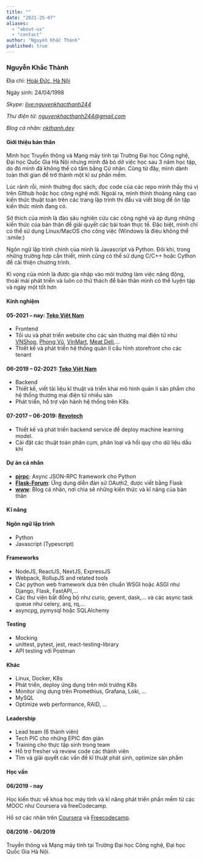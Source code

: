 ```yaml
---
title: ""
date: "2021-25-07"
aliases:
  - "about-us"
  - "contact"
author: "Nguyễn Khắc Thành"
published: true
---
```


<article id="resume">
	<h3 class="title">Nguyễn Khắc Thành</h3>
	<div class="section" id="contact">
		<div>
			<p>Địa chỉ: <a target="_blank" href="https://goo.gl/maps/RMTJxcaQxWt31WiL8">Hoài Đức, Hà Nội</a></p>
			<p>Ngày sinh: <time datetime="1998-04-24">24/04/1998</time></p>
		</div>
		<address>
			<p>Skype: <a target="_blank" href="https://join.skype.com/invite/bFZVFCglRj0q">live:nguyenkhacthanh244</a></p>
			<p>Thư điện tử: <a target="_blank" href="mailto:nguyenkhacthanh244@gmail.com">nguyenkhacthanh244@gmail.com</a></p>
			<p>Blog cá nhân: <a target="_blank" href="https://nkthanh.dev">nkthanh.dev</a></p>
		</address>
	</div>
	<div class="section" id="about">
		<h4>Giới thiệu bản thân</h4>
		<p>Mình học Truyền thông và Mạng máy tính tại Trường Đại học Công nghệ, Đại học Quốc Gia Hà Nội nhưng mình đã bỏ dở việc học sau 3 năm học tập, do đó mình đã không thể có tấm bằng Cử nhân. Cũng từ đây, mình dành toàn thời gian để trở thành một kĩ sư phần mềm.</p>
		<p>Lúc rảnh rỗi, mình thường đọc sách, đọc code của các repo mình thấy thú vị trên Github hoặc học công nghệ mới. Ngoài ra, mình thỉnh thoảng nâng cao kiến thức thuật toán trên các trang lập trình thi đấu và viết blog để ôn tập kiến thức mình đang có.</p>
		<p>Sở thích của mình là đào sâu nghiên cứu các công nghệ và áp dụng những kiến thức của bản thân để giải quyết các bài toán thực tế. Đặc biệt, mình chỉ có thể  sử dụng Linux/MacOS cho công việc (Windows là đièu không thể :smile:)</p>
		<p>Ngôn ngữ lập trình chính của mình là Javascript và Python. Đôi khi, trong những trường hợp cần thiết, mình cũng có thể sử dụng C/C++ hoặc Cython để cải thiện chương trình.</p>
		<div>Kì vọng của mình là được gia nhập vào môi trường làm việc năng động, thoải mái phát triển và luôn có thử thách để bản thân mình có thể luyện tập và ngày một tốt hơn</div>
	</div>	
	<div class="section" id="work-experiences">
		<h4>Kinh nghiệm</h4>
		<div class="exp">
			<h4>05-2021 – nay: <a href="https://teko.vn/">Teko Việt Nam</a></h4>
			<ul>
			    <li>Frontend</li>
				<li>Tối ưu và phát triển website cho các sàn thương mại điện tử như  <a href="https://vnshop.vn">VNShop</a>, <a href="https://phongvu.vn">Phong Vũ</a>, <a href="https://vinmart.com">VinMart</a>, <a href="https://meatdeli.com.vn">Meat Deli</a>,...</li>
				<li>Thiết kế và phát triển hệ thống quản lí cấu hình storefront cho các tenant</li>
			</ul>
		</div>
		<div class="exp">
			<h4>06-2019 – 02-2021: <a href="https://teko.vn/">Teko Việt Nam</a></h4>
			<ul>
			    <li>Backend</li>
				<li>Thiết kế, viết tài liệu kĩ thuật và triển khai mô hình quản lí sản phẩm cho hệ thống thương mại điện tử nhiều sàn</li>
				<li>Phát triển, hỗ trợ vận hành hệ thống trên K8s</li>
			</ul>
		</div>
		<div class="exp">
			<h4>07-2017 – 06-2019: <a href="https://www.revotech.com.vn/">Revotech</a></h4>
			<ul>
				<li>Thiết kế và phát triển backend service để deploy machine learning model.</li>
				<li>Cài đặt các thuật toán phân cụm, phân loại và hồi quy cho dữ liệu dầu khí</li>
			</ul>
		</div>
	</div>
	<div class="section" id="projects">
		<h4>Dự án cá nhân</h4>
		<ul>
			<li><strong><a href="https://github.com/magiskboy/pjrpc">pjrpc</a></strong>: Async JSON-RPC framework cho Python</li>
			<li><strong><a href="https://github.com/magiskboy/flask-blog">Flask-Forum</a></strong>: Ứng dụng diễn đàn sử OAuth2, được viết bằng Flask</li>
			<li><strong><a href="https://github.com/magiskboy/www">www</a></strong>: Blog cá nhân, nơi chia sẽ những kiến thức và kĩ năng của bản thân</li>
		</ul>
	</div>
	<div class="section" id="skills">
		<h4>Kĩ năng</h4>
		<div class="skill">
			<h4>Ngôn ngữ lập trình</h4>
			<ul>
				<li>Python</li>
				<li>Javascript (Typescript)</li>
			</ul>
		</div>
		<div class="skill">
			<h4>Frameworks</h4>
			<ul>
				<li>NodeJS, ReactJS, NextJS, ExpressJS</li>
				<li>Webpack, RollupJS and related tools</li>
				<li>Các python web framework dựa trên chuẩn WSGI hoặc ASGI như Django, Flask, FastAPI,...</li>
				<li>Các thư viện bất đồng bộ như curio, gevent, dask,... và các async task queue như celery, arq, rq,...</li>
				<li>asyncpg, pymysql hoặc SQLAlchemy</li>
			</ul>
		</div>
		<div class="skill">
			<h4>Testing</h4>
			<ul>
				<li>Mocking</li>
				<li>unittest, pytest, jest, react-testing-library</li>
				<li>API testing với Postman</li>
			</ul>
		</div>
		<div class="skill">
			<h4>Khác</h4>
			<ul>
				<li>Linux, Docker, K8s</li>
				<li>Phát triển, deploy ứng dụng trên môi trường K8s</li>
				<li>Monitor ứng dụng trên Promethius, Grafana, Loki, ...</li>
				<li>MySQL</li>
				<li>Optimize web performance, RAID, ...</li>
			</ul>
		</div>
		<div>
			<h4>Leadership</h4>
			<ul>
				<li>Lead team (6 thành viên)
				<li>Tech PIC cho những EPIC đơn giản</li>
				<li>Training cho thực tập sinh trong team</li>
				<li>Hỗ trợ fresher và review code các thành viên</li>
				<li>Tìm và giải quyết các vấn đề kĩ thuật phát sinh, optimize sản phẩm</li>
			</ul>
		</div>
	</div>
	<div class="section" id="educations">
		<h4>Học vấn</h4>
		<div class="education">
			<h4>06/2019 - nay</h4>
			<p>Học kiến thưc về khoa học máy tính và kĩ năng phát triển phần mềm từ các MOOC như Coursera và freeCodecamp.</p>
			<p>Hồ sơ các nhân trên <a href="https://www.coursera.org/user/650bbf8164cf05a9c859c9f0f510bfd5">Coursera</a> và <a href="https://www.freecodecamp.org/nguyen-khac-thanh">Freecodecamp</a>.</p>
		</div>
		<div class="education">
			<h4>08/2016 - 06/2019</h4>
			<p>Truyền thông và Mạng máy tính tại Trường Đại học Công nghệ, Đại học Quốc Gia Hà Nội.</p>
		</div>
	</div>
</article>
